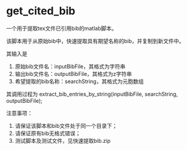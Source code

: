 # get_cited_bib
一个用于提取tex文件已引用bib的matlab脚本。

该脚本用于从原始bib中，快速提取具有期望名称的bib，并复制到新文件中。

其输入是
1. 原始bib文件名：inputBibFile，其格式为字符串
2. 输出bib文件名：outputBibFile，其格式为z字符串
3. 希望提取的bib名称：searchString，其格式为元胞数组

其调用过程为
extract_bib_entries_by_string(inputBibFile, searchString, outputBibFile);

注意事项：
1. 请保证该脚本和bib文件处于同一个目录下；
2. 请保证原有bib无格式错误；
3. 测试脚本及测试文件，见快速提取bib.zip 
